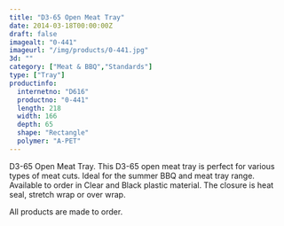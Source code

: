 ```yaml
---
title: "D3-65 Open Meat Tray"
date: 2014-03-18T00:00:00Z
draft: false
imagealt: "0-441"
imageurl: "/img/products/0-441.jpg"
3d: ""
category: ["Meat & BBQ","Standards"]
type: ["Tray"]
productinfo:
  internetno: "D616"
  productno: "0-441"
  length: 218
  width: 166
  depth: 65
  shape: "Rectangle"
  polymer: "A-PET"
---
```

D3-65 Open Meat Tray. This D3-65 open meat tray is perfect for various types of meat cuts. Ideal for the summer BBQ and meat tray range. Available to order in Clear and Black plastic material. The closure is heat seal, stretch wrap or over wrap.

All products are made to order.
